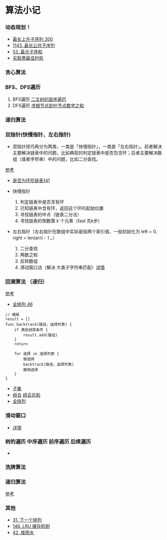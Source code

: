 # 算法小记

### 动态规划！
- [最长上升子序列 300](https://leetcode-cn.com/problems/longest-increasing-subsequence/)
- [1143. 最长公共子序列](https://leetcode-cn.com/problems/longest-common-subsequence/)
- [53. 最大子序和](https://leetcode-cn.com/problems/maximum-subarray/)  
- [买股票最佳时机](https://leetcode-cn.com/problems/best-time-to-buy-and-sell-stock/)

### 贪心算法

### BFS、DFS遍历

1. BFS遍历 [二叉树的层序遍历](https://leetcode-cn.com/problems/binary-tree-level-order-traversal/)
2. DFS遍历 [求根节点到叶节点数字之和](https://leetcode-cn.com/problems/sum-root-to-leaf-numbers/)


### 递归算法

### 双指针(快慢指针、左右指针)
- 双指针技巧再分为两类，一类是「快慢指针」，一类是「左右指针」。前者解决主要解决链表中的问题，比如典型的判定链表中是否包含环；后者主要解决数组（或者字符串）中的问题，比如二分查找。

[参考](https://github.com/labuladong/fucking-algorithm/blob/master/%E7%AE%97%E6%B3%95%E6%80%9D%E7%BB%B4%E7%B3%BB%E5%88%97/%E5%8F%8C%E6%8C%87%E9%92%88%E6%8A%80%E5%B7%A7.md)
- [是否为环形链表141](https://leetcode-cn.com/problems/linked-list-cycle/)

- 快慢指针
    1. 判定链表中是否含有环
    2. 已知链表中含有环，返回这个环的起始位置
    3. 寻找链表的中点（链表二分法）
    4. 寻找链表的倒数第 k 个元素（fast 先k步）

- 左右指针（左右指针在数组中实际是指两个索引值，一般初始化为 left = 0, right = len(arr) - 1 。）
    1. 二分查找
    2. 两数之和
    3. 反转数组
    4. 滑动窗口法（解决 大类子字符串匹配）[详情](https://labuladong.gitee.io/algo/2/22/54/)

### 回溯算法 （递归）
[参考](https://github.com/labuladong/fucking-algorithm/blob/master/%E9%AB%98%E9%A2%91%E9%9D%A2%E8%AF%95%E7%B3%BB%E5%88%97/%E5%AD%90%E9%9B%86%E6%8E%92%E5%88%97%E7%BB%84%E5%90%88.md)
 - [全排列 46](https://leetcode-cn.com/problems/permutations/)

```
// 模板
result = []
func backtrack(路径，选择列表) {
	if 满足结束条件 {
		result.add(路径)
	}
	return

	for 选择 in 选择列表 {
		做选择
		backtrack(路径，选择列表)
		撤销选择
	}
}

```
- [子集](https://leetcode-cn.com/problems/subsets/)
- [组合](https://leetcode-cn.com/problems/combinations/) [组合总和](https://leetcode-cn.com/problems/combination-sum/)
- [全排列](https://leetcode-cn.com/problems/permutations/)
### 滑动窗口
- [详情](https://labuladong.gitee.io/algo/2/22/54/)

### 树的遍历 中序遍历 前序遍历 后续遍历

- 

### 洗牌算法

### 递归算法
[参考](https://github.com/labuladong/fucking-algorithm/blob/master/%E7%AE%97%E6%B3%95%E6%80%9D%E7%BB%B4%E7%B3%BB%E5%88%97/%E9%80%92%E5%BD%92%E8%AF%A6%E8%A7%A3.md)


### 其他
- [31. 下一个排列](https://leetcode-cn.com/problems/next-permutation/)
- [146. LRU 缓存机制](https://leetcode-cn.com/problems/lru-cache/)
- [42. 接雨水](https://leetcode-cn.com/problems/trapping-rain-water/)